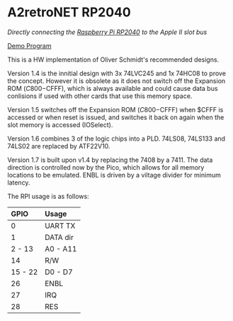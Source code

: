 # A2retroNET RP2040

_Directly connecting the [Raspberry Pi RP2040](https://www.raspberrypi.com/products/rp2040/) to the Apple II slot bus_

[Demo Program](demo/README.md)

This is a HW implementation of Oliver Schmidt's recommended designs.

Version 1.4 is the innitial design with 3x 74LVC245 and 1x 74HC08 to prove the concept. However it is obsolete as it does not switch off the Expansion ROM ($C800-$CFFF), which is always available and could cause data bus conlisions if used with other cards that use this memory space.

Version 1.5 switches off the Expansion ROM ($C800-$CFFF) when $CFFF is accessed or when reset is issued, and switches it back on again when the slot memory is accessed (IOSelect).

Version 1.6 combines 3 of the logic chips into a PLD. 74LS08, 74LS133 and 74LS02 are replaced by ATF22V10.

Version 1.7 is built upon v1.4 by replacing the 7408 by a 7411. The data direction is controlled now by the Pico, which allows for all memory locations to be emulated. ENBL is driven by a viltage divider for minimum latency.

The RPI usage is as follows:

| GPIO    | Usage     |
|:--------|:----------|
| 0       |  UART TX  |
| 1       |  DATA dir |
| 2 - 13  | A0 - A11  |
| 14      | R/W       |
| 15 - 22 | D0 - D7   |
| 26      | ENBL      |
| 27      | IRQ       |
| 28      | RES       |

